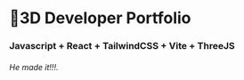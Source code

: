 # 🚀3D Developer Portfolio

### Javascript + React + TailwindCSS + Vite + ThreeJS
###### He made it!!!.
